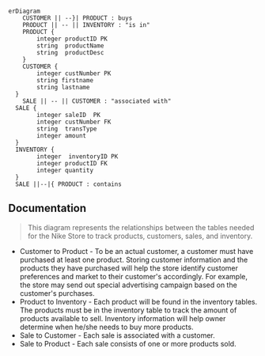 ```mermaid

erDiagram
    CUSTOMER || --}| PRODUCT : buys
    PRODUCT || -- || INVENTORY : "is in"
    PRODUCT {
        integer productID PK
        string  productName
        string  productDesc
    } 
    CUSTOMER {
        integer custNumber PK
        string firstname
        string lastname
  }
    SALE || -- || CUSTOMER : "associated with"
  SALE {
        integer saleID  PK
        integer custNumber FK
        string  transType
        integer amount
  }
  INVENTORY {
        integer  inventoryID PK
        integer productID FK
        integer quantity
  }
  SALE ||--|{ PRODUCT : contains

  ```


  ## Documentation
  > This diagram represents the relationships between the tables needed for the Nike Store to track products, customers, sales, and inventory.
  * Customer to Product - To be an actual customer, a customer must have purchased at least one product.  Storing customer information and 
  the products they have purchased will help the store identify customer preferences and market to their customer's accordingly. For example, the store may
  send out special advertising campaign based on the customer's purchases. 
  * Product to Inventory - Each product will be found in the inventory tables.  The products must be in the inventory table to track the amount of products available to sell. Inventory information will help owner determine when he/she needs to buy more products.
  * Sale to Customer - Each sale is associated with a customer.
  * Sale to Product - Each sale consists of one or more products sold.
